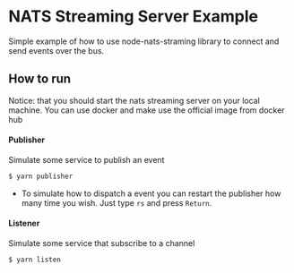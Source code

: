 # NATS Streaming Server Example

Simple example of how to use node-nats-straming library to connect and send events over the bus.

## How to run

Notice: that you should start the nats streaming server on your local machine. You can use docker and make use the official image from docker hub

#### Publisher

Simulate some service to publish an event

```sh
$ yarn publisher
```

- To simulate how to dispatch a event you can restart the publisher how many time you wish. Just type `rs` and press `Return`.

#### Listener

Simulate some service that subscribe to a channel

```sh
$ yarn listen
```
